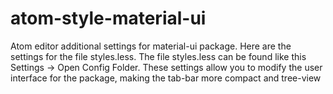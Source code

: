 # atom-style-material-ui
Atom editor additional settings for material-ui package.
Here are the settings for the file styles.less.
The file styles.less can be found like this Settings -> Open Config Folder.
These settings allow you to modify the user interface for the package, making the tab-bar more compact and tree-view
